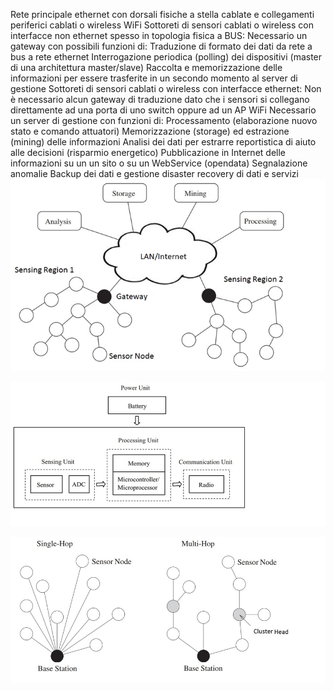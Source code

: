 
Rete principale ethernet con dorsali fisiche a stella cablate e collegamenti periferici cablati o wireless WiFi
Sottoreti di sensori cablati o wireless con interfacce non ethernet spesso in topologia fisica a BUS:
Necessario un gateway con possibili funzioni di:
Traduzione di formato dei dati da rete a bus a rete ethernet
Interrogazione periodica (polling) dei dispositivi (master di una architettura master/slave)
Raccolta e memorizzazione delle informazioni per essere trasferite in un secondo momento al server di gestione
Sottoreti di sensori cablati o wireless con interfacce ethernet:
Non è necessario alcun gateway di traduzione dato che i sensori si collegano direttamente ad una porta di uno switch oppure ad un AP WiFi
Necessario un server di gestione con funzioni di:
Processamento (elaborazione nuovo stato e comando attuatori)
Memorizzazione (storage) ed estrazione (mining) delle informazioni 
Analisi dei dati per estrarre reportistica di aiuto alle decisioni (risparmio energetico)
Pubblicazione in Internet delle informazioni su un un sito o su un WebService (opendata)
Segnalazione anomalie 
Backup dei dati e gestione disaster recovery di dati e servizi
![sensor network](sensornet1.png)


![hops](sensorunit.png)

![hops](hops.png)

